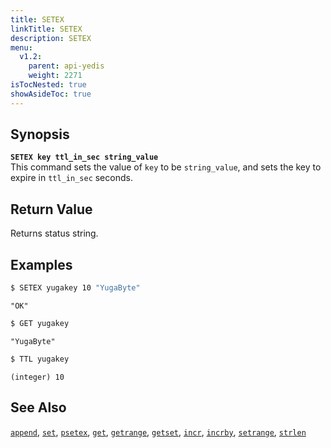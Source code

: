 ```yaml
---
title: SETEX
linkTitle: SETEX
description: SETEX
menu:
  v1.2:
    parent: api-yedis
    weight: 2271
isTocNested: true
showAsideToc: true
---
```


## Synopsis
<b>`SETEX key ttl_in_sec string_value`</b><br>
This command sets the value of `key` to be `string_value`, and sets the key to expire in `ttl_in_sec` seconds.

## Return Value
Returns status string.

## Examples

```sh
$ SETEX yugakey 10 "YugaByte"
```

```
"OK"
```

```sh
$ GET yugakey
```

```
"YugaByte"
```
```sh
$ TTL yugakey
```

```
(integer) 10
```

## See Also
[`append`](../append/), [`set`](../set/), [`psetex`](../psetex/), [`get`](../get/), [`getrange`](../getrange/), [`getset`](../getset/), [`incr`](../incr/), [`incrby`](../incrby/), [`setrange`](../setrange/), [`strlen`](../strlen/)
